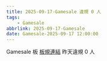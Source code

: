 ```yaml
---
title: 2025-09-17-Gamesale 違規 0 人
tags:
    - Gamesale
abbrlink: 2025-09-17-Gamesale
date: Gamesale-2025-09-17 12:00:00
---
```

Gamesale 板 [板規連結](https://www.ptt.cc/bbs/Gossiping/M.1637425085.A.07D.html)
昨天違規 0 人
